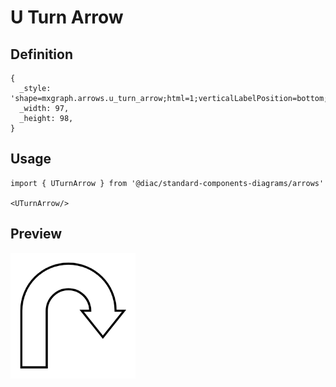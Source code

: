 # U Turn Arrow

## Definition

```
{
  _style: 'shape=mxgraph.arrows.u_turn_arrow;html=1;verticalLabelPosition=bottom;verticalAlign=top;strokeWidth=2;strokeColor=#000000;',
  _width: 97,
  _height: 98,
}
```

## Usage

```
import { UTurnArrow } from '@diac/standard-components-diagrams/arrows'

<UTurnArrow/>
```

## Preview

<img src="./u-turn-arrow.png" width="200"/>
